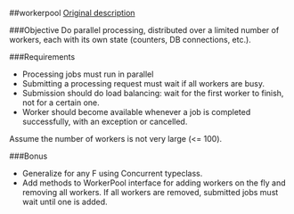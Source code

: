 ##workerpool
[Original description](https://olegpy.com/cats-effect-exercises/#worker-pool-with-load-balancing)

###Objective
Do parallel processing, distributed over a limited number of workers, each with its own state (counters, DB connections, etc.).

###Requirements
- Processing jobs must run in parallel
- Submitting a processing request must wait if all workers are busy.
- Submission should do load balancing: wait for the first worker to finish, not for a certain one.
- Worker should become available whenever a job is completed successfully, with an exception or cancelled.

Assume the number of workers is not very large (<= 100).

###Bonus
- Generalize for any F using Concurrent typeclass.
- Add methods to WorkerPool interface for adding workers on the fly and removing all workers. If all workers are removed, submitted jobs must wait until one is added.